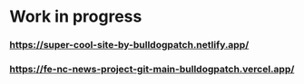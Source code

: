 # Work in progress
### https://super-cool-site-by-bulldogpatch.netlify.app/
### https://fe-nc-news-project-git-main-bulldogpatch.vercel.app/
